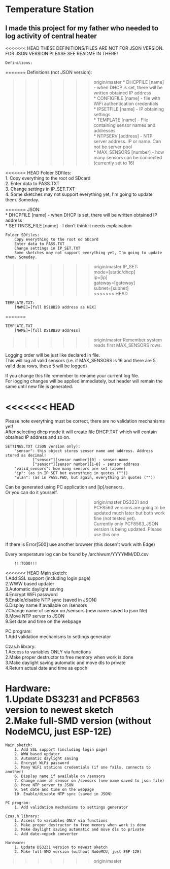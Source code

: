 # Temperature Station  
## I made this project for my father who needed to log activity of central heater  

<<<<<<< HEAD
	THESE DEFINITIONS/FILES ARE NOT FOR JSON VERSION.  
	FOR JSON VERSION PLEASE SEE README IN THERE!  
	
	Definitions:  
=======
	Definitions (not JSON version):  
>>>>>>> origin/master
		* DHCPFILE [name] - when DHCP is set, there will be written obtained IP address  
		* CONFIGFILE [name] - file with WiFi authentication credentials  
		* IPSETFILE [name] - IP obtaining settings    
		* TEMPLATE [name] - File containing sensor names and addresses  
		* NTPSERV [address] - NTP server address. IP or name. Can not be server pool  
		* MAX_SENSORS [number] - how many sensors can be connected (currently set to 16)  

<<<<<<< HEAD
	Folder SDfiles:  
		1. Copy everything to the root od SDcard  
		2. Enter data to PASS.TXT  
		3. Change settings in IP_SET.TXT  
		4. Some sketches may not support everything yet, I'm going to update them. Someday.  

=======
	JSON:  
		* DHCPFILE [name] - when DHCP is set, there will be written obtained IP address  
		* SETTINGS_FILE [name] - I don't think it needs explaination  

	Folder SDfiles:  
		Copy everything to the root od SDcard  
		Enter data to PASS.TXT  
		Change settings in IP_SET.TXT  
		Some sketches may not support everything yet, I'm going to update them. Someday.  

>>>>>>> origin/master
	IP_SET:  
		mode=[static/dhcp]  
		ip=[ip]  
		gateway=[gateway]  
		subnet=[subnet]  
<<<<<<< HEAD
		
	TEMPLATE.TXT:  
		[NAME]=[full DS18B20 address as HEX]  
=======

	TEMPLATE.TXT  
		[NAME]=[full DS18B20 address]  
>>>>>>> origin/master
	Remember system reads first MAX_SENSORS rows.  

Logging order will be just like declared in file.  
This will log all valid sensors (i.e. if MAX_SENSORS is 16 and there are 5 valid data rows, these 5 will be logged)  

If you change this file remember to rename your current log file.  
For logging changes will be applied immediately, but header will remain the same until new file is generated.  
	
<<<<<<< HEAD
=======
Please note everything must be correct, there are no validation mechanisms yet!  
After selecting dhcp mode it will create file DHCP.TXT which will contain obtained IP address and so on.  

	SETTINGS.TXT (JSON version only):  
		"sensor": this object stores sensor name and address. Address stored as decimal!  
				["sensor"][sensor number][0] - sensor name  
				["sensor"][sensor number][1-8] - sensor address  
		"valid_sensors": how many sensors are set (above)  
		"ip": (as in IP_SET but everything in quotes (""))  
		"wlan": (as in PASS.PWD, but again, everything in quotes (""))  
	
Can be generated using PC application and [ip]/sensors.  
Or you can do it yourself.  

>>>>>>> origin/master
DS3231 and PCF8563 versions are going to be updated much later but both work fine (not tested yet).  
Currently only PCF8563_JSON version is being updated. Please use this one.  

If there is Error[500] use another browser (this dosen't work with Edge)  

Every temperature log can be found by /archiwum/YYYYMM/DD.csv  
	
		!!!TODO!!!  

<<<<<<< HEAD
Main sketch:  
	1.Add SSL support (including login page)  
	2.WWW based updater  
	3.Automatic daylight saving  
	4.Encrypt WiFi password   
	5.Enable/disable NTP sync (saved in JSON)  
	6.Display name if available on /sensors  
	7.Change name of sensor on /sensors (new name saved to json file)  
	8.Move NTP server to JSON  
	9.Set date and time on the webpage  
	
PC program:   
	1.Add validation mechanisms to settings generator  
	
Czas.h library:  
	1.Access to variables ONLY via functions  
	2.Make proper destructor to free memory when work is done  
	3.Make daylight saving automatic and move dls to private  
	4.Return actual date and time as epoch  
	
Hardware:  
	1.Update DS3231 and PCF8563 version to newest sketch  
	2.Make full-SMD version (without NodeMCU, just ESP-12E)  
=======
	Main sketch:  
		1. Add SSL support (including login page)  
		2. WWW based updater  
		3. Automatic daylight saving  
		4. Encrypt WiFi password  
		5. Many WiFi stations credentials (if one fails, connects to another)   
		6. Display name if available on /sensors  
		7. Change name of sensor on /sensors (new name saved to json file)  
		8. Move NTP server to JSON  
		9. Set date and time on the webpage  
		10. Enable/disable NTP sync (saved in JSON)  

	PC program:   
		1. Add validation mechanisms to settings generator  

	Czas.h library:  
		1. Access to variables ONLY via functions  
		2. Make proper destructor to free memory when work is done  
		3. Make daylight saving automatic and move dls to private  
		4. Add date->epoch converter

	Hardware:  
		1. Update DS3231 version to newest sketch  
		2. Make full-SMD version (without NodeMCU, just ESP-12E)  
>>>>>>> origin/master
